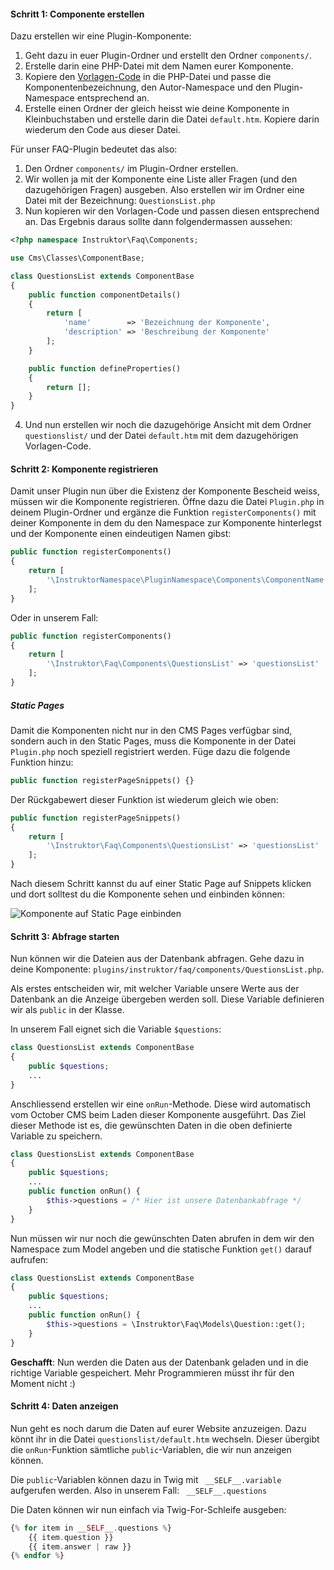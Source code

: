 #### Schritt 1: Componente erstellen


Dazu erstellen wir eine Plugin-Komponente:
1. Geht dazu in euer Plugin-Ordner und erstellt den Ordner `components/`. 
2. Erstelle darin eine PHP-Datei mit dem Namen eurer Komponente.
3. Kopiere den [Vorlagen-Code](res/ComponentName.php) in die PHP-Datei und passe die Komponentenbezeichnung, den Autor-Namespace und den Plugin-Namespace entsprechend an.
4. Erstelle einen Ordner der gleich heisst wie deine Komponente in Kleinbuchstaben und erstelle darin die Datei `default.htm`. Kopiere darin wiederum den Code aus dieser Datei.

Für unser FAQ-Plugin bedeutet das also:
1. Den Ordner `components/` im Plugin-Ordner erstellen.
2. Wir wollen ja mit der Komponente eine Liste aller Fragen (und den dazugehörigen Fragen) ausgeben. Also erstellen wir im Ordner eine Datei mit der Bezeichnung: `QuestionsList.php`
3. Nun kopieren wir den Vorlagen-Code und passen diesen entsprechend an. Das Ergebnis daraus sollte dann folgendermassen aussehen:

```php
<?php namespace Instruktor\Faq\Components;

use Cms\Classes\ComponentBase;

class QuestionsList extends ComponentBase
{
    public function componentDetails()
    {
        return [
            'name'        => 'Bezeichnung der Komponente',
            'description' => 'Beschreibung der Komponente'
        ];
    }

    public function defineProperties()
    {
        return [];
    }
}
```

4. Und nun erstellen wir noch die dazugehörige Ansicht mit dem Ordner `questionslist/` und der Datei `default.htm` mit dem dazugehörigen Vorlagen-Code.


#### Schritt 2: Komponente registrieren
Damit unser Plugin nun über die Existenz der Komponente Bescheid weiss, müssen wir die Komponente registrieren. Öffne dazu die Datei `Plugin.php` in deinem Plugin-Ordner und ergänze die Funktion `registerComponents()` mit deiner Komponente in dem du den Namespace zur Komponente hinterlegst und der Komponente einen eindeutigen Namen gibst:

```php
public function registerComponents()
{
    return [
        '\InstruktorNamespace\PluginNamespace\Components\ComponentName' => 'componentName'
    ];
}
```

Oder in unserem Fall:

```php
public function registerComponents()
{
    return [
        '\Instruktor\Faq\Components\QuestionsList' => 'questionsList'
    ];
}
```

##### Static Pages
Damit die Komponenten nicht nur in den CMS Pages verfügbar sind, sondern auch in den Static Pages, muss die Komponente in der Datei `Plugin.php` noch speziell registriert werden. Füge dazu die folgende Funktion hinzu:

```php
public function registerPageSnippets() {}
```

Der Rückgabewert dieser Funktion ist wiederum gleich wie oben:

```php
public function registerPageSnippets() 
{
    return [
        '\Instruktor\Faq\Components\QuestionsList' => 'questionsList'
    ];
}
```

Nach diesem Schritt kannst du auf einer Static Page auf Snippets klicken und dort solltest du die Komponente sehen und einbinden können:

![Komponente auf Static Page einbinden](res/01.jpg)


#### Schritt 3: Abfrage starten
Nun können wir die Dateien aus der Datenbank abfragen. Gehe dazu in deine Komponente: `plugins/instruktor/faq/components/QuestionsList.php`.

Als erstes entscheiden wir, mit welcher Variable unsere Werte aus der Datenbank an die Anzeige übergeben werden soll. Diese Variable definieren wir als `public` in der Klasse.

In unserem Fall eignet sich die Variable `$questions`:

```php
class QuestionsList extends ComponentBase
{
    public $questions;
    ...
}
```

Anschliessend erstellen wir eine `onRun`-Methode. Diese wird automatisch vom October CMS beim Laden dieser Komponente ausgeführt. Das Ziel dieser Methode ist es, die gewünschten Daten in die oben definierte Variable zu speichern.


```php
class QuestionsList extends ComponentBase
{
    public $questions;
    ...
    public function onRun() {
        $this->questions = /* Hier ist unsere Datenbankabfrage */
    }
}
```

Nun müssen wir nur noch die gewünschten Daten abrufen in dem wir den Namespace zum Model angeben und die statische Funktion `get()` darauf aufrufen:


```php
class QuestionsList extends ComponentBase
{
    public $questions;
    ...
    public function onRun() {
        $this->questions = \Instruktor\Faq\Models\Question::get();
    }
}
```

**Geschafft**: Nun werden die Daten aus der Datenbank geladen und in die richtige Variable gespeichert. Mehr Programmieren müsst ihr für den Moment nicht :)

#### Schritt 4: Daten anzeigen
Nun geht es noch darum die Daten auf eurer Website anzuzeigen. Dazu könnt ihr in die Datei `questionslist/default.htm` wechseln. Dieser übergibt die `onRun`-Funktion sämtliche `public`-Variablen, die wir nun anzeigen können.

Die `public`-Variablen können dazu in Twig mit ` __SELF__.variable` aufgerufen werden. Also in unserem Fall: ` __SELF__.questions`

Die Daten können wir nun einfach via Twig-For-Schleife ausgeben:

```php
{% for item in __SELF__.questions %}
    {{ item.question }}
    {{ item.answer | raw }}
{% endfor %}
```